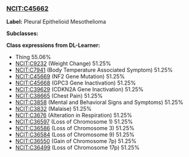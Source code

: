 
### [NCIT:C45662](http://purl.obolibrary.org/obo/NCIT_C45662)
**Label:** Pleural Epithelioid Mesothelioma

**Subclasses:** 

**Class expressions from DL-Learner:**

- Thing 55.06%
- [NCIT:C9232](http://purl.obolibrary.org/obo/NCIT_C9232) (Weight Change) 51.25%
- [NCIT:C7941](http://purl.obolibrary.org/obo/NCIT_C7941) (Body Temperature Associated Symptom) 51.25%
- [NCIT:C45669](http://purl.obolibrary.org/obo/NCIT_C45669) (NF2 Gene Mutation) 51.25%
- [NCIT:C45668](http://purl.obolibrary.org/obo/NCIT_C45668) (GPC3 Gene Inactivation) 51.25%
- [NCIT:C39629](http://purl.obolibrary.org/obo/NCIT_C39629) (CDKN2A Gene Inactivation) 51.25%
- [NCIT:C38665](http://purl.obolibrary.org/obo/NCIT_C38665) (Chest Pain) 51.25%
- [NCIT:C3858](http://purl.obolibrary.org/obo/NCIT_C3858) (Mental and Behavioral Signs and Symptoms) 51.25%
- [NCIT:C3832](http://purl.obolibrary.org/obo/NCIT_C3832) (Malaise) 51.25%
- [NCIT:C3676](http://purl.obolibrary.org/obo/NCIT_C3676) (Alteration in Respiration) 51.25%
- [NCIT:C36597](http://purl.obolibrary.org/obo/NCIT_C36597) (Loss of Chromosome 1) 51.25%
- [NCIT:C36586](http://purl.obolibrary.org/obo/NCIT_C36586) (Loss of Chromosome 3) 51.25%
- [NCIT:C36584](http://purl.obolibrary.org/obo/NCIT_C36584) (Loss of Chromosome 9) 51.25%
- [NCIT:C36550](http://purl.obolibrary.org/obo/NCIT_C36550) (Gain of Chromosome 7p) 51.25%
- [NCIT:C36499](http://purl.obolibrary.org/obo/NCIT_C36499) (Loss of Chromosome 17p) 51.25%


